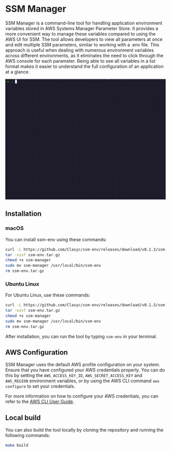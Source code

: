 # SSM Manager

SSM Manager is a command-line tool for handling application environment variables stored in AWS Systems Manager 
Parameter Store. It provides a more convenient way to manage these variables compared to using the AWS UI for SSM. 
The tool allows developers to view all parameters at once and edit multiple SSM parameters, similar to working with
a .env file. This approach is useful when dealing with numerous environment variables across different environments,
as it eliminates the need to click through the AWS console for each parameter. Being able to see all variables in a 
list format makes it easier to understand the full configuration of an application at a glance.

![demo.gif](demo.gif)

## Installation

### macOS

You can install ssm-env using these commands:

```bash
curl -L https://github.com/Clasyc/ssm-env/releases/download/v0.1.3/ssm-manager-v0.1.3-darwin-amd64.tar.gz -o ssm-env.tar.gz
tar -xzvf ssm-env.tar.gz
chmod +x ssm-manager
sudo mv ssm-manager /usr/local/bin/ssm-env
rm ssm-env.tar.gz
```

### Ubuntu Linux

For Ubuntu Linux, use these commands:

```bash
curl -L https://github.com/Clasyc/ssm-env/releases/download/v0.1.3/ssm-manager-v0.1.3-linux-amd64.tar.gz -o ssm-env.tar.gz
tar -xzvf ssm-env.tar.gz
chmod +x ssm-manager
sudo mv ssm-manager /usr/local/bin/ssm-env
rm ssm-env.tar.gz
```

After installation, you can run the tool by typing `ssm-env` in your terminal.

## AWS Configuration

SSM Manager uses the default AWS profile configuration on your system. Ensure that you have configured your AWS credentials properly. You can do this by setting the `AWS_ACCESS_KEY_ID`, `AWS_SECRET_ACCESS_KEY` and `AWS_REGION` environment variables, or by using the AWS CLI command `aws configure` to set your credentials.

For more information on how to configure your AWS credentials, you can refer to the [AWS CLI User Guide](https://docs.aws.amazon.com/cli/latest/userguide/cli-configure-files.html).

## Local build

You can also build the tool locally by cloning the repository and running the following commands:

```bash
make build
```